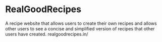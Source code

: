 # RealGoodRecipes
 A recipe website that allows users to create their own recipes and allows other users to see a concise and simplified version of recipes that other users have created.
 realgoodrecipes.in/
